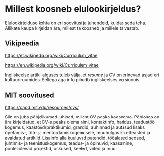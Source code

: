 # Millest koosneb elulookirjeldus?

Elulookirjelduse kohta on eri soovitusi ja juhendeid, kuidas seda teha. Allikate kaupa kirjeldan ära, millest ta koosneb ja millele ta vastab.

## Vikipeedia

https://et.wikipedia.org/wiki/Curriculum_vitae

https://en.wikipedia.org/wiki/Curriculum_vitae

Ingliskeelse artikli alguses tuleb välja, et *resume* ja CV on erinevad asjad eri kultuuriruumides. Sellega aga info piirudb ingliskeelses versioonis.

## MIT soovitused

https://capd.mit.edu/resources/cvs/

Siin on juba põhjalikumad juhised, millest CV peaks koosnema. Põhiosas on ära kirjeldatud, et CV-s peaks olema nimi, kontaktinfo, haridus, teadustöö kogemus, kaastööd/praktikumid, grandid, auhinnad ja autasud lisaks õpetamis-, töö- ja mentordamiskogemusele, muuhulgas ka etteasted ja avaldatud artiklid. Lisainfo alla kuuluvad patendid, tööalased seosed, juhtimis- ja teenistuskogemus, teadus- ja õpihuvid, kaasamine, pooleliolevad projektid, oskused, keeled, viited ja muu.